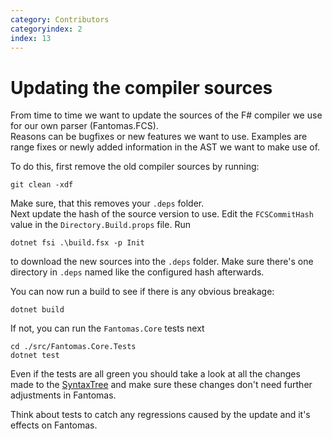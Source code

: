```yaml
---
category: Contributors
categoryindex: 2
index: 13
---
```

# Updating the compiler sources

From time to time we want to update the sources of the F# compiler we use for our own parser (Fantomas.FCS).  
Reasons can be bugfixes or new features we want to use.
Examples are range fixes or newly added information in the AST we want to make use of.

To do this, first remove the old compiler sources by running:
```shell
git clean -xdf
```

Make sure, that this removes your `.deps` folder.  
Next update the hash of the source version to use. Edit the `FCSCommitHash` value in the `Directory.Build.props` file.
Run 
```shell
dotnet fsi .\build.fsx -p Init
```
to download the new sources into the `.deps` folder. Make sure there's one directory in `.deps` named like the configured hash afterwards.

You can now run a build to see if there is any obvious breakage:
```shell
dotnet build
```

If not, you can run the `Fantomas.Core` tests next
```shell
cd ./src/Fantomas.Core.Tests
dotnet test
```

Even if the tests are all green you should take a look at all the changes made to the [SyntaxTree](https://github.com/dotnet/fsharp/commits/main/src/Compiler/SyntaxTree) and make sure these changes don't need further adjustments in Fantomas.  

Think about tests to catch any regressions caused by the update and it's effects on Fantomas.

<fantomas-nav previous="./Pull%20request%20ground%20rules.html" next="./Releases.html"></fantomas-nav>